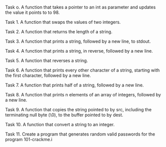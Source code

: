 Task o. A function that takes a pointer to an int as parameter and updates the value it points to to 98.

Task 1. A function that swaps the values of two integers.

Task 2. A function that returns the length of a string.

Task 3. A function that prints a string, followed by a new line, to stdout.

Task 4. A function that prints a string, in reverse, followed by a new line.

Task 5. A function that reverses a string. 

Task 6. A function that prints every other character of a string, starting with the first character, followed by a new line.

Task 7. A function that prints half of a string, followed by a new line.

Task 8. A function that prints n elements of an array of integers, followed by a new line.

Task 9. A function that copies the string pointed to by src, including the terminating null byte (\0), to the buffer pointed to by dest.

Task 10. A function that convert a string to an integer.

Task 11. Create a program that generates random valid passwords for the program 101-crackme.i
